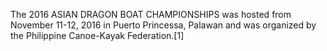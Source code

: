 The 2016 ASIAN DRAGON BOAT CHAMPIONSHIPS was hosted from November 11-12, 2016 in Puerto Princessa, Palawan and was organized by the Philippine Canoe-Kayak Federation.[1]
